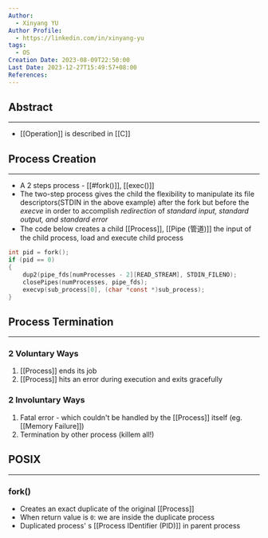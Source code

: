 ```yaml
---
Author:
  - Xinyang YU
Author Profile:
  - https://linkedin.com/in/xinyang-yu
tags:
  - OS
Creation Date: 2023-08-09T22:50:00
Last Date: 2023-12-27T15:49:57+08:00
References: 
---
```

## Abstract
---
- [[Operation]] is described in [[C]]



## Process Creation
---
- A 2 steps process - [[#fork()]], [[exec()]]
- The two-step process gives the child the flexibility to manipulate its file descriptors(STDIN in the above example) after the fork but before the _execve_ in order to accomplish *redirection* of *standard input, standard output, and standard error*
- The code below creates a child [[Process]], [[Pipe (管道)]] the input of the child process, load and execute child process
```c
int pid = fork();
if (pid == 0)
{
	dup2(pipe_fds[numProcesses - 2][READ_STREAM], STDIN_FILENO);
	closePipes(numProcesses, pipe_fds);
	execvp(sub_process[0], (char *const *)sub_process);
}
```


## Process Termination 
---
### 2 Voluntary Ways
1. [[Process]] ends its job
2. [[Process]] hits an error during execution and exits gracefully

### 2 Involuntary Ways
1. Fatal error - which couldn't be handled by the [[Process]] itself (eg. [[Memory Failure]])
2. Termination by other process (killem all!)


## POSIX 
---
### fork()
- Creates an exact duplicate of the original [[Process]]
- When return value is `0`: we are inside the duplicate process
- Duplicated process' s [[Process IDentifier (PID)]] in parent process